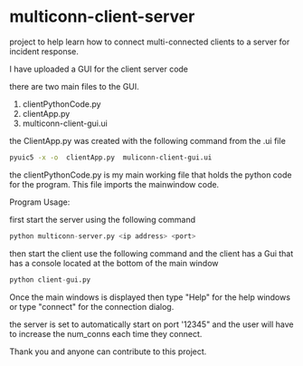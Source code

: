 # multiconn-client-server

project to help learn how to connect multi-connected clients to a server for incident response. 

I have uploaded a GUI for the client server code

there are two main files to the GUI. 

1. clientPythonCode.py
2. clientApp.py
3. multiconn-client-gui.ui

the ClientApp.py was created with the following command from the .ui file 

```bash
pyuic5 -x -o  clientApp.py  muliconn-client-gui.ui
```
the clientPythonCode.py is my main working file that holds the python code for the program. This file imports the mainwindow code.


Program Usage:

first start the server using the following command

```python
python multiconn-server.py <ip address> <port>
```
then start the client use the following command and the client has a Gui that has a console located at the bottom of the main window

```python
python client-gui.py
```

Once the main windows is displayed then type "Help" for the help windows or type "connect" for the connection dialog.

the server is set to automatically start on port '12345" and the user will have to increase the num_conns each time they connect.


Thank you and anyone can contribute to this project. 
